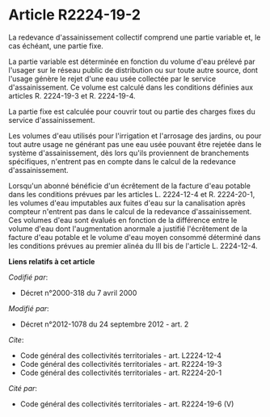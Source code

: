# Article R2224-19-2

La redevance d'assainissement collectif comprend une partie variable et, le cas échéant, une partie fixe. 

La partie variable est déterminée en fonction du volume d'eau prélevé par l'usager sur le réseau public de distribution ou
sur toute autre source, dont l'usage génère le rejet d'une eau usée collectée par le service d'assainissement. Ce volume est
calculé dans les conditions définies aux articles R. 2224-19-3 et R. 2224-19-4. 

La partie fixe est calculée pour couvrir tout ou partie des charges fixes du service d'assainissement. 

Les volumes d'eau utilisés pour l'irrigation et l'arrosage des jardins, ou pour tout autre usage ne générant pas une eau usée
pouvant être rejetée dans le système d'assainissement, dès lors qu'ils proviennent de branchements spécifiques, n'entrent pas
en compte dans le calcul de la redevance d'assainissement. 

Lorsqu'un abonné bénéficie d'un écrêtement de la facture d'eau potable dans les conditions prévues par les articles L.
2224-12-4 et R. 2224-20-1, les volumes d'eau imputables aux fuites d'eau sur la canalisation après compteur n'entrent pas
dans le calcul de la redevance d'assainissement. Ces volumes d'eau sont évalués en fonction de la différence entre le volume
d'eau dont l'augmentation anormale a justifié l'écrêtement de la facture d'eau potable et le volume d'eau moyen consommé
déterminé dans les conditions prévues au premier alinéa du III bis de l'article L. 2224-12-4.

**Liens relatifs à cet article**

_Codifié par_:

  - Décret n°2000-318 du 7 avril 2000

_Modifié par_:

  - Décret n°2012-1078 du 24 septembre 2012 - art. 2

_Cite_:

  - Code général des collectivités territoriales - art. L2224-12-4
  - Code général des collectivités territoriales - art. R2224-19-3
  - Code général des collectivités territoriales - art. R2224-20-1

_Cité par_:

  - Code général des collectivités territoriales - art. R2224-19-6 (V)
